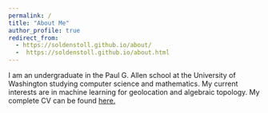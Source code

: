 ```yaml
---
permalink: /
title: "About Me"
author_profile: true
redirect_from: 
  - https://soldenstoll.github.io/about/
  -  https://soldenstoll.github.io/about.html
---
```


I am an undergraduate in the Paul G. Allen school at the University of Washington studying computer science and mathematics. My current interests are in machine learning for geolocation and algebraic topology. My complete CV can be found [here.](http://soldenstoll.github.io/cv/)
